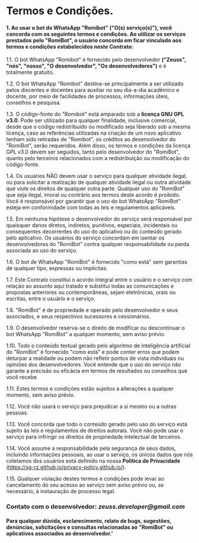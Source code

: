 # Termos e Condições.

#### 1. Ao usar o bot do WhatsApp "Romibot" **("O(s) serviço(s)")**, você concorda com os seguintes termos e condições. Ao utilizar os serviços prestados pelo "RomiBot", o usuário concorda em ficar vinculado aos termos e condições estabelecidos neste Contrato:

1.1. O bot WhatsApp "Romibot" é fornecido pelo desenvolvedor **("Zeuss", "nós", "nosso", "O desenvolvedor", "Os desenvolvedores")** e é totalmente gratuito.

1.2. O bot WhatsApp "Romibot" destina-se principalmente a ser utilizado pelos discentes e docentes para auxiliar no seu dia-a-dia acadêmico e docente, por meio de facilidades de processos, informações úteis, conselhos e pesquisa.

1.3. O código-fonte do "Romibot" está amparado sob a **licença GNU GPL v3.0**. Pode ser utilizado para qualquer finalidade, inclusive comercial, desde que o código redistribuído ou modificado seja liberado sob a mesma licença, caso as referências utilizadas na criação de um novo aplicativo tenham sido retiradas de "Romibot", os créditos ao desenvolvedor do "RomiBot", serão requeridos. Além disso, os termos e condições da licença GPL v3.0 devem ser seguidos, tanto pelo desenvolvedor do "RomiBot", quanto pelo terceiros relacionados com a redistribuição ou modificação do código-fonte.

1.4. Os usuários NÃO devem usar o serviço para qualquer atividade ilegal, ou para solicitar a realização de qualquer atividade ilegal ou outra atividade que viole os direitos de qualquer outra parte. Qualquer uso do "RomiBot" que seja ilegal, imoral ou contrário aos termos deste acordo é proibido. Você é responsável por garantir que o uso do bot WhatsApp "RomiBot" esteja em conformidade com todas as leis e regulamentos aplicáveis.

1.5. Em nenhuma hipótese o desenvolvedor do serviço será responsável por quaisquer danos diretos, indiretos, punitivos, especiais, incidentais ou consequentes decorrentes do uso do aplicativo ou do conteúdo gerado pelo aplicativo. Os usuários do serviço concordam em isentar os desenvolvedores do "RomiBot" contra qualquer responsabilidade ou perda associada ao uso do serviço.

1.6. O bot de WhatsApp "RomiBot" é fornecido "como está" sem garantias de qualquer tipo, expressas ou implícitas. 

1.7. Este Contrato constitui o acordo integral entre o usuário e o serviço com relação ao assunto aqui tratado e substitui todas as comunicações e propostas anteriores ou contemporâneas, sejam eletrônicas, orais ou escritas, entre o usuário e o serviço.

1.8. "RomiBot" é de propriedade e operado pelo desenvolvedor e seus associados, e seus respectivos sucessores e cessionários.

1.9. O desenvolvedor reserva-se o direito de modificar ou descontinuar o bot WhatsApp "RomiBot" a qualquer momento, sem aviso prévio.

1.10. Todo o conteúdo textual gerado pelo algoritmo de inteligência artificial do "RomiBot" é fornecido "como está" e pode conter erros que podem deturpar a realidade ou podem não refletir pontos de vista individuais ou opiniões dos desenvolvedores. Você entende que o uso do serviço não garante a precisão ou eficácia em termos de resultados ou conselhos que você recebe.

1.11. Estes termos e condições estão sujeitos a alterações a qualquer momento, sem aviso prévio.

1.12.  Você não usará o serviço para prejudicar a si mesmo ou a outras pessoas.

1.13. Você concorda que todo o conteúdo gerado pelo uso do serviço está sujeito às leis e regulamentos de direitos autorais. Você não pode usar o serviço para infringir os direitos de propriedade intelectual de terceiros.

1.14. Você assume a responsabilidade pela segurança de seus dados, incluindo informações pessoais, ao usar o serviço, os únicos dados que nós coletamos dos usuários está definido na nossa **Política de Privacidade** (https://sg-rz.github.io/privacy-policy.github.io/).

1.15. Qualquer violação destes termos e condições pode levar ao cancelamento do seu acesso ao serviço sem aviso prévio ou, se necessário, à instauração de processo legal.

### Contato com o desenvolvedor: **_zeuss.developer@gmail.com_**
#### Para qualquer dúvida, esclarecimento, relato de bugs, sugestões, denúncias, solicitações e consultas relacionadas ao "RomiBot" ou aplicativos associados ao desenvolvedor.'

